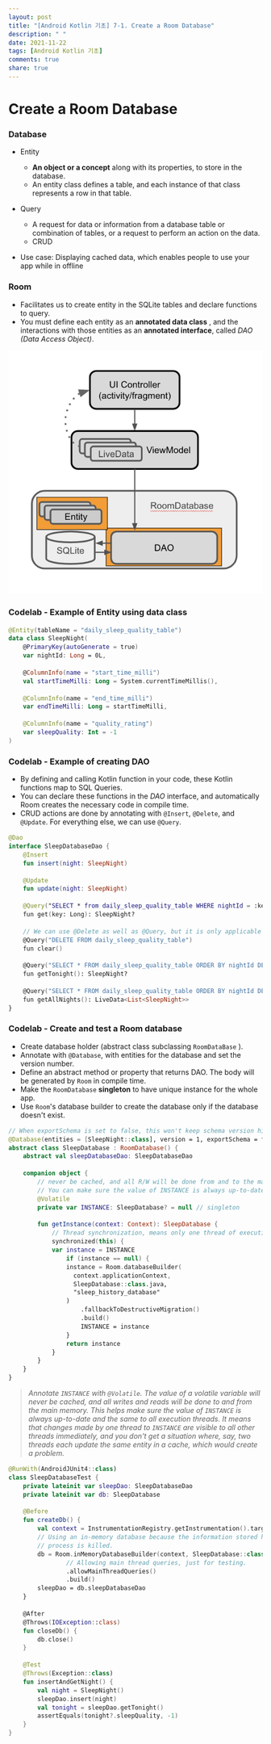 ```yaml
---
layout: post
title: "[Android Kotlin 기초] 7-1. Create a Room Database"
description: " "
date: 2021-11-22
tags: [Android Kotlin 기초]
comments: true
share: true
---
```



# Create a Room Database

### Database

* Entity
  * **An object or a concept** along with its properties, to store in the database.
  * An entity class defines a table, and each instance of that class represents a row in that table.
* Query
  * A request for data or information from a database table or combination of tables, or a request to perform an action on the data.
  * CRUD

* Use case: Displaying cached data, which enables people to use your app while in offline



### Room

* Facilitates us to create entity in the SQLite tables and declare functions to query.
* You must define each entity as an **annotated data class** , and the interactions with those entities as an **annotated interface**, called *DAO (Data Access Object)*.

![room](./room/room.png)

### Codelab - Example of Entity using data class

```kotlin
@Entity(tableName = "daily_sleep_quality_table")
data class SleepNight(
    @PrimaryKey(autoGenerate = true)
    var nightId: Long = 0L,
 
    @ColumnInfo(name = "start_time_milli")
    val startTimeMilli: Long = System.currentTimeMillis(),

    @ColumnInfo(name = "end_time_milli")
    var endTimeMilli: Long = startTimeMilli,

    @ColumnInfo(name = "quality_rating")
    var sleepQuality: Int = -1
)
```

### Codelab - Example of creating DAO

* By defining and calling Kotlin function in your code, these Kotlin functions map to SQL Queries.
* You can declare these functions in the *DAO* interface, and automatically Room creates the necessary code in compile time.
* CRUD actions are done by annotating with  `@Insert`,  `@Delete`, and `@Update`. For everything else, we can use `@Query`. 

```kotlin
@Dao
interface SleepDatabaseDao {
    @Insert
    fun insert(night: SleepNight)
  
    @Update
    fun update(night: SleepNight)
  
    @Query("SELECT * from daily_sleep_quality_table WHERE nightId = :key")
    fun get(key: Long): SleepNight?
  
    // We can use @Delete as well as @Query, but it is only applicable when you want to delete specific entries.
    @Query("DELETE FROM daily_sleep_quality_table")
    fun clear()
	
    @Query("SELECT * FROM daily_sleep_quality_table ORDER BY nightId DESC LIMIT 1")
    fun getTonight(): SleepNight?
  
    @Query("SELECT * FROM daily_sleep_quality_table ORDER BY nightId DESC")
    fun getAllNights(): LiveData<List<SleepNight>>
}
```

### Codelab - Create and test a Room database

* Create database holder (abstract class subclassing `RoomDataBase` ).
* Annotate with `@Database`, with entities for the database and set the version number.
* Define an abstract method or property that returns DAO. The body will be generated by `Room`  in compile time.
* Make the `RoomDatabase` **singleton** to have unique instance for the whole app.
* Use `Room`'s database builder to create the database only if the database doesn't exist.

```kotlin
// When exportSchema is set to false, this won't keep schema version history backups.
@Database(entities = [SleepNight::class], version = 1, exportSchema = false)
abstract class SleepDatabase : RoomDatabase() {
    abstract val sleepDatabaseDao: SleepDatabaseDao
    
    companion object {
        // never be cached, and all R/W will be done from and to the main memory.
        // You can make sure the value of INSTANCE is always up-to-date and the same to all execution threads.
        @Volatile
      	private var INSTANCE: SleepDatabase? = null // singleton

      	fun getInstance(context: Context): SleepDatabase {
            // Thread synchronization, means only one thread of execution at a time can enter this block of code. 
            synchronized(this) {
	        var instance = INSTANCE
            	if (instance == null) {
    		    instance = Room.databaseBuilder(
				  context.applicationContext,
				  SleepDatabase::class.java,
				  "sleep_history_database"
				)
                    .fallbackToDestructiveMigration()
                    .build()
              	    INSTANCE = instance
            	}
            	return instance
            }
      	}
    }
}
```


> *Annotate `INSTANCE` with `@Volatile`. The value of a volatile variable will never be cached, and all writes and reads will be done to and from the main memory. This helps make sure the value of `INSTANCE` is always up-to-date and the same to all execution threads. It means that changes made by one thread to `INSTANCE` are visible to all other threads immediately, and you don't get a situation where, say, two threads each update the same entity in a cache, which would create a problem.*



```kotlin
@RunWith(AndroidJUnit4::class)
class SleepDatabaseTest {
    private lateinit var sleepDao: SleepDatabaseDao
    private lateinit var db: SleepDatabase

    @Before
    fun createDb() {
        val context = InstrumentationRegistry.getInstrumentation().targetContext
        // Using an in-memory database because the information stored here disappears when the
        // process is killed.
        db = Room.inMemoryDatabaseBuilder(context, SleepDatabase::class.java)
                // Allowing main thread queries, just for testing.
                .allowMainThreadQueries()
                .build()
        sleepDao = db.sleepDatabaseDao
    }

    @After
    @Throws(IOException::class)
    fun closeDb() {
        db.close()
    }

    @Test
    @Throws(Exception::class)
    fun insertAndGetNight() {
        val night = SleepNight()
        sleepDao.insert(night)
        val tonight = sleepDao.getTonight()
        assertEquals(tonight?.sleepQuality, -1)
    }
}
```

